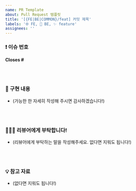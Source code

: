```yaml
---
name: PR Template
about: Pull Request 템플릿
title: '[{FE|BE|COMMON}/feat] 커밋 제목'
labels: '🌐 FE, 🤖 BE, ✨ feature'
assignees: ''
---
```


### ❗️ 이슈 번호

<strong>
Closes #
</strong>

<br><br>

### 📝 구현 내용

- (가능한 한 자세히 작성해 주시면 감사하겠습니다!)

<br><br>

### 🙇🏻‍♂️ 리뷰어에게 부탁합니다!

- (리뷰어에게 부탁하는 말을 작성해주세요. 없다면 지워도 됩니다!)

<br><br>

### 💡 참고 자료

- (없다면 지워도 됩니다!)
